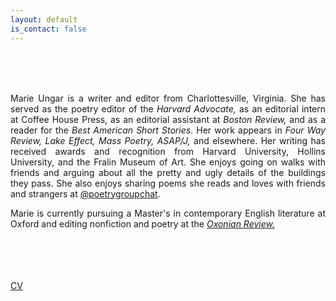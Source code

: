 ```yaml
---
layout: default
is_contact: false
---
```

<br>
<br>
<br>
<p align="justify">Marie Ungar is a writer and editor from Charlottesville, Virginia. She has served as the poetry editor of the <i>Harvard Advocate,</i> as an editorial intern at Coffee House Press, as an editorial assistant at <i>Boston Review,</i> and as a reader for the <i>Best American Short Stories</i>. Her work appears in <i>Four Way Review, Lake Effect, Mass Poetry, ASAP/J,</i> and elsewhere. Her writing has received awards and recognition from Harvard University, Hollins University, and the Fralin Museum of Art. She enjoys going on walks with friends and arguing about all the pretty and ugly details of the buildings they pass. She also enjoys sharing poems she reads and loves with friends and strangers at <a href="https://www.instagram.com/poetrygroupchat/" target="_blank">@poetrygroupchat</a>.</p>
<p align="justify">Marie is currently pursuing a Master's in contemporary English literature at Oxford and editing nonfiction and poetry at the <i><a href="https://oxonianreview.com/" target="_blank">Oxonian Review.</a></i></p>
<br>
<br>
<br>
<br>
<a href="MarieUngarCV.pdf" target="_blank">CV</a>
<br>
<br>
